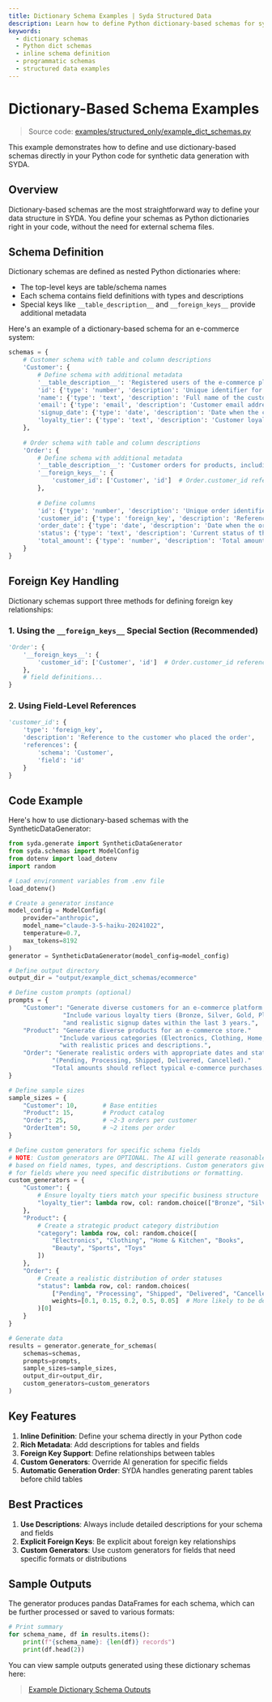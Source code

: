 ```yaml
---
title: Dictionary Schema Examples | Syda Structured Data
description: Learn how to define Python dictionary-based schemas for synthetic data generation with Syda - inline schema definitions and programmatic data generation.
keywords:
  - dictionary schemas
  - Python dict schemas
  - inline schema definition
  - programmatic schemas
  - structured data examples
---
```


# Dictionary-Based Schema Examples

> Source code: [examples/structured_only/example_dict_schemas.py](https://github.com/syda-ai/syda/blob/main/examples/structured_only/example_dict_schemas.py)

This example demonstrates how to define and use dictionary-based schemas directly in your Python code for synthetic data generation with SYDA.

## Overview

Dictionary-based schemas are the most straightforward way to define your data structure in SYDA. You define your schemas as Python dictionaries right in your code, without the need for external schema files.

## Schema Definition

Dictionary schemas are defined as nested Python dictionaries where:
- The top-level keys are table/schema names
- Each schema contains field definitions with types and descriptions
- Special keys like `__table_description__` and `__foreign_keys__` provide additional metadata

Here's an example of a dictionary-based schema for an e-commerce system:

```python
schemas = {
    # Customer schema with table and column descriptions
    'Customer': {
        # Define schema with additional metadata
        '__table_description__': 'Registered users of the e-commerce platform who can place orders',
        'id': {'type': 'number', 'description': 'Unique identifier for the customer'},
        'name': {'type': 'text', 'description': 'Full name of the customer'},
        'email': {'type': 'email', 'description': 'Customer email address used for communication'},
        'signup_date': {'type': 'date', 'description': 'Date when the customer registered'},
        'loyalty_tier': {'type': 'text', 'description': 'Customer loyalty program level (Bronze, Silver, Gold, Platinum)'}
    },
    
    # Order schema with table and column descriptions
    'Order': {
        # Define schema with additional metadata
        '__table_description__': 'Customer orders for products, including order status and total amount',
        '__foreign_keys__': {
            'customer_id': ['Customer', 'id']  # Order.customer_id references Customer.id
        },
        
        # Define columns
        'id': {'type': 'number', 'description': 'Unique order identifier', 'primary_key': True},
        'customer_id': {'type': 'foreign_key', 'description': 'Reference to the customer who placed the order'},
        'order_date': {'type': 'date', 'description': 'Date when the order was placed'},
        'status': {'type': 'text', 'description': 'Current status of the order'},
        'total_amount': {'type': 'number', 'description': 'Total amount of the order in USD'}
    }
}
```

## Foreign Key Handling

Dictionary schemas support three methods for defining foreign key relationships:

### 1. Using the `__foreign_keys__` Special Section (Recommended)

```python
'Order': {
    '__foreign_keys__': {
        'customer_id': ['Customer', 'id']  # Order.customer_id references Customer.id
    },
    # field definitions...
}
```

### 2. Using Field-Level References

```python
'customer_id': {
    'type': 'foreign_key',
    'description': 'Reference to the customer who placed the order',
    'references': {
        'schema': 'Customer', 
        'field': 'id'
    }
}
```

## Code Example

Here's how to use dictionary-based schemas with the SyntheticDataGenerator:

```python
from syda.generate import SyntheticDataGenerator
from syda.schemas import ModelConfig
from dotenv import load_dotenv
import random

# Load environment variables from .env file
load_dotenv()

# Create a generator instance
model_config = ModelConfig(
    provider="anthropic",
    model_name="claude-3-5-haiku-20241022",
    temperature=0.7,
    max_tokens=8192
)
generator = SyntheticDataGenerator(model_config=model_config)

# Define output directory
output_dir = "output/example_dict_schemas/ecommerce"

# Define custom prompts (optional)
prompts = {
    "Customer": "Generate diverse customers for an e-commerce platform."
               "Include various loyalty tiers (Bronze, Silver, Gold, Platinum)"
               "and realistic signup dates within the last 3 years.",
    "Product": "Generate diverse products for an e-commerce store."
              "Include various categories (Electronics, Clothing, Home, Books, etc.)"
              "with realistic prices and descriptions.",
    "Order": "Generate realistic orders with appropriate dates and statuses"
            "(Pending, Processing, Shipped, Delivered, Cancelled)."
            "Total amounts should reflect typical e-commerce purchases."
}

# Define sample sizes
sample_sizes = {
    "Customer": 10,       # Base entities
    "Product": 15,        # Product catalog
    "Order": 25,          # ~2-3 orders per customer
    "OrderItem": 50,      # ~2 items per order
}

# Define custom generators for specific schema fields
# NOTE: Custom generators are OPTIONAL. The AI will generate reasonable values for most fields
# based on field names, types, and descriptions. Custom generators give you precise control 
# for fields where you need specific distributions or formatting.
custom_generators = {
    "Customer": {
        # Ensure loyalty tiers match your specific business structure
        "loyalty_tier": lambda row, col: random.choice(["Bronze", "Silver", "Gold", "Platinum"]),
    },
    "Product": {
        # Create a strategic product category distribution
        "category": lambda row, col: random.choice([
            "Electronics", "Clothing", "Home & Kitchen", "Books", 
            "Beauty", "Sports", "Toys"
        ])
    },
    "Order": {
        # Create a realistic distribution of order statuses
        "status": lambda row, col: random.choices(
            ["Pending", "Processing", "Shipped", "Delivered", "Cancelled"],
            weights=[0.1, 0.15, 0.2, 0.5, 0.05]  # More likely to be delivered
        )[0]
    }
}

# Generate data
results = generator.generate_for_schemas(
    schemas=schemas,
    prompts=prompts,
    sample_sizes=sample_sizes,
    output_dir=output_dir,
    custom_generators=custom_generators
)
```

## Key Features

1. **Inline Definition**: Define your schema directly in your Python code
2. **Rich Metadata**: Add descriptions for tables and fields
3. **Foreign Key Support**: Define relationships between tables
4. **Custom Generators**: Override AI generation for specific fields
5. **Automatic Generation Order**: SYDA handles generating parent tables before child tables

## Best Practices

1. **Use Descriptions**: Always include detailed descriptions for your schema and fields
2. **Explicit Foreign Keys**: Be explicit about foreign key relationships
3. **Custom Generators**: Use custom generators for fields that need specific formats or distributions

## Sample Outputs

The generator produces pandas DataFrames for each schema, which can be further processed or saved to various formats:

```python
# Print summary
for schema_name, df in results.items():
    print(f"{schema_name}: {len(df)} records")
    print(df.head(2))
```

You can view sample outputs generated using these dictionary schemas here:

> [Example Dictionary Schema Outputs](https://github.com/syda-ai/syda/tree/main/examples/structured_only/output/example_dict_schemas/ecommerce)

